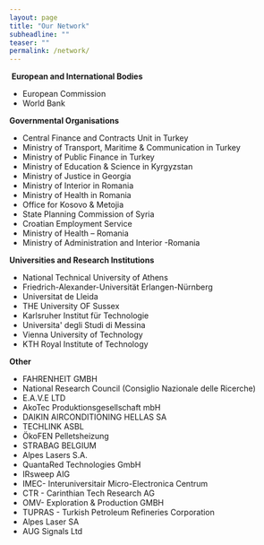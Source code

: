 ```yaml
---
layout: page
title: "Our Network"
subheadline: ""
teaser: ""
permalink: /network/
---
```



<p>&nbsp;<strong>European and International Bodies</strong></p>
<ul>
<li>European Commission</li>
<li>World Bank</li>
</ul>

<p><strong>Governmental Organisations<br></strong></p>
<ul>
<li>Central Finance and Contracts Unit in Turkey</li>
<li>Ministry of Transport, Maritime &amp; Communication in Turkey</li>
<li>Ministry of Public Finance in Turkey</li>
<li>Ministry of Education &amp; Science in Kyrgyzstan</li>
<li>Ministry of Justice in Georgia</li>
<li>Ministry of Interior in Romania</li>
<li>Ministry of Health in Romania</li>
<li>Office for Kosovo &amp; Metojia</li>
<li>State Planning Commission of Syria</li>
<li>Croatian Employment Service</li>
<li>Ministry of Health – Romania</li>
<li>Ministry of Administration and Interior -Romania</li>
</ul>

<p><strong>Universities and Research Institutions </strong></p>
<ul>
<li>National Technical University of Athens</li>
<li>Friedrich-Alexander-Universität Erlangen-Nürnberg</li>
<li>Universitat de Lleida</li>
<li>THE University OF Sussex</li>
<li>Karlsruher Institut für Technologie</li>
<li>Universita' degli Studi di Messina</li>
<li>Vienna University of Technology</li>
<li>KTH Royal Institute of Technology</li>
</ul>

<p><strong>Other </strong></p>
<ul>
<li>FAHRENHEIT GMBH</li>
<li>National Research Council (Consiglio Nazionale delle Ricerche)</li>
<li>E.A.V.E LTD</li>
<li>AkoTec Produktionsgesellschaft mbH</li>
<li>DAIKIN AIRCONDITIONING HELLAS SA</li>
<li>TECHLINK ASBL</li>
<li>ÖkoFEN Pelletsheizung</li>
<li>STRABAG BELGIUM</li>
<li>Alpes Lasers S.A.</li>
<li>QuantaRed Technologies GmbH</li>
<li>IRsweep AIG</li>
<li>IMEC- Interuniversitair Micro-Electronica Centrum</li>
<li>CTR - Carinthian Tech Research AG</li>
<li>OMV- Exploration &amp; Production GMBH</li>
<li>TUPRAS - Turkish Petroleum Refineries Corporation</li>
<li>Alpes Laser SA</li>
<li>AUG Signals Ltd</li>
</ul>

